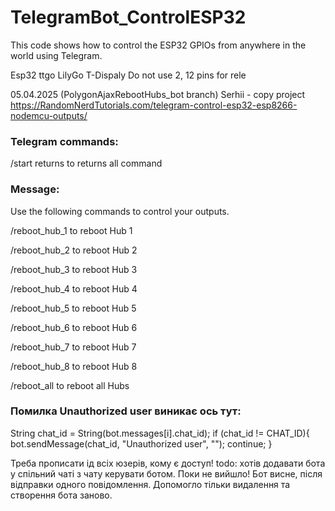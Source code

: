 # TelegramBot_ControlESP32
This code shows how to control the ESP32 GPIOs from anywhere in the world using Telegram.

Esp32 ttgo LilyGo T-Dispaly
Do not use 2, 12 pins for rele

05.04.2025 (PolygonAjaxRebootHubs_bot branch)
  Serhii - copy project https://RandomNerdTutorials.com/telegram-control-esp32-esp8266-nodemcu-outputs/

### Telegram commands:
  /start returns to returns all command

### Message:

Use the following commands to control your outputs.

/reboot_hub_1 to reboot Hub 1 

/reboot_hub_2 to reboot Hub 2 

/reboot_hub_3 to reboot Hub 3 

/reboot_hub_4 to reboot Hub 4 

/reboot_hub_5 to reboot Hub 5 

/reboot_hub_6 to reboot Hub 6 

/reboot_hub_7 to reboot Hub 7 

/reboot_hub_8 to reboot Hub 8

/reboot_all to reboot all Hubs



### Помилка Unauthorized user виникає ось тут:

  String chat_id = String(bot.messages[i].chat_id);
  if (chat_id != CHAT_ID){
    bot.sendMessage(chat_id, "Unauthorized user", "");
    continue;
  }

Треба прописати ід всіх юзерів, кому є доступ!
todo: хотів додавати бота у спільний чаті з чату керувати ботом. Поки не вийшло! 
Бот висне, після відправки одного повідомлення. Допомогло тільки видалення та створення бота заново.
